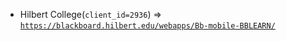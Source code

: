  - Hilbert College(`client_id=2936`) => [`https://blackboard.hilbert.edu/webapps/Bb-mobile-BBLEARN/`](https://blackboard.hilbert.edu/webapps/Bb-mobile-BBLEARN/)
